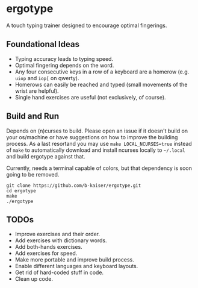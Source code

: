 # ergotype

A touch typing trainer designed to encourage optimal fingerings. 

## Foundational Ideas

- Typing accuracy leads to typing speed. 
- Optimal fingering depends on the word.
- Any four consecutive keys in a row of a keyboard are a homerow (e.g. `uiop` and  `iop[` on qwerty).
- Homerows can easily be reached and typed (small movements of the wrist are helpful).
- Single hand exercises are useful (not exclusively, of course).

## Build and Run
Depends on (n)curses to build. Please open an issue if it doesn't build on your os/machine or have suggestions on how to improve the building process. As a last resortand you may use `make LOCAL_NCURSES=true` instead of `make` to automatically download and install ncurses locally to `~/.local` and build ergotype against that.

Currently, needs a terminal capable of colors, but that dependency is soon going to be removed. 

```
git clone https://github.com/b-kaiser/ergotype.git
cd ergotype
make 
./ergotype
```
 
## TODOs

- Improve exercises and their order.
- Add exercises with dictionary words.
- Add both-hands exercises.
- Add exercises for speed.
- Make more portable and improve build process.
- Enable different languages and keyboard layouts.
- Get rid of hard-coded stuff in code.
- Clean up code.
